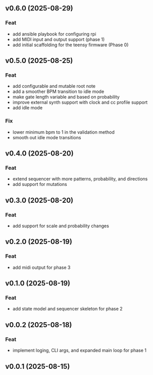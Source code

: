 ## v0.6.0 (2025-08-29)

### Feat

- add ansible playbook for configuring rpi
- add MIDI input and output support (phase 1)
- add initial scaffolding for the teensy firmware (Phase 0)

## v0.5.0 (2025-08-25)

### Feat

- add configurable and mutable root note
- add a smoother BPM transition to idle mode
- make gate length variable and based on probability
- improve external synth support with clock and cc profile support
- add idle mode

### Fix

- lower minimum bpm to 1 in the validation method
- smooth out idle mode transitions

## v0.4.0 (2025-08-20)

### Feat

- extend sequencer with more patterns, probability, and directions
- add support for mutations

## v0.3.0 (2025-08-20)

### Feat

- add support for scale and probability changes

## v0.2.0 (2025-08-19)

### Feat

- add midi output for phase 3

## v0.1.0 (2025-08-19)

### Feat

- add state model and sequencer skeleton for phase 2

## v0.0.2 (2025-08-18)

### Feat

- implement loging, CLI args, and expanded main loop for phase 1

## v0.0.1 (2025-08-15)
